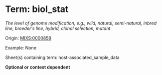 # Term: biol_stat

*The level of genome modification, e.g., wild, natural, semi-natural, inbred line, breeder's line, hybrid, clonal selection, mutant*

Origin: [MIXS:0000858](https://w3id.org/mixs/0000858)

Example: None

Sheet(s) containing term: host-associated_sample_data

**Optional or context dependent**